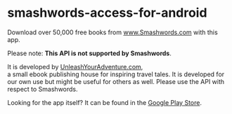 # smashwords-access-for-android

Download over 50,000 free books from www.Smashwords.com with this app.

Please note: <b>This API is not supported by Smashwords</b>.

It is developed by <a href="http://unleashyouradventure.com">UnleashYourAdventure.com</a>,<br> a small ebook publishing house for inspiring travel tales. It is developed for our own use but might be useful for others as well. Please use the API with respect to Smashwords.

Looking for the app itself? It can be found in the <a href="https://play.google.com/store/apps/details?id=com.unleashyouradventure.swaccess">Google Play Store</a>.

